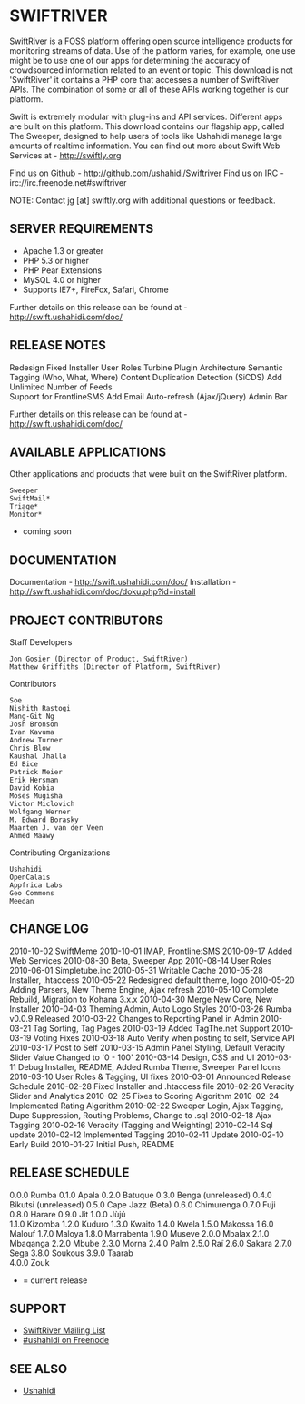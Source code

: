 ﻿SWIFTRIVER
==========
 
SwiftRiver is a FOSS platform offering open source intelligence products for monitoring streams of data. Use of the platform varies, for example, one use might be to use one of our apps for determining the accuracy of crowdsourced information related to an event or topic.  This download is not 'SwiftRiver' it contains a PHP core that accesses a number of SwiftRiver APIs.  The combination of some or all of these APIs working together is our platform.

Swift is extremely modular with plug-ins and API services.  Different apps are built on this platform. This download contains our flagship app, called The Sweeper, designed to help users of tools like Ushahidi manage large amounts of realtime information. You can find out more about Swift Web Services at - http://swiftly.org

Find us on Github - http://github.com/ushahidi/Swiftriver
Find us on IRC - irc://irc.freenode.net#swiftriver

NOTE: Contact jg [at] swiftly.org with additional questions or feedback.


SERVER REQUIREMENTS
-------------------

* Apache 1.3 or greater
* PHP 5.3 or higher
* PHP Pear Extensions
* MySQL 4.0 or higher
* Supports IE7+, FireFox, Safari, Chrome
	
Further details on this release can be found at - http://swift.ushahidi.com/doc/


RELEASE NOTES
-------------
 
Redesign
Fixed Installer
User Roles
Turbine Plugin Architecture
Semantic Tagging (Who, What, Where)
Content Duplication Detection (SiCDS)
Add Unlimited Number of Feeds 	
Support for FrontlineSMS
Add Email
Auto-refresh (Ajax/jQuery)
Admin Bar
	
Further details on this release can be found at - http://swift.ushahidi.com/doc/	

AVAILABLE APPLICATIONS 
----------------------

Other applications and products that were built on the SwiftRiver platform.

	Sweeper
	SwiftMail*
	Triage*
	Monitor*
	
* coming soon	


DOCUMENTATION
-------------

Documentation - http://swift.ushahidi.com/doc/ 
Installation - http://swift.ushahidi.com/doc/doku.php?id=install


PROJECT CONTRIBUTORS
--------------------

Staff Developers

	Jon Gosier (Director of Product, SwiftRiver)
	Matthew Griffiths (Director of Platform, SwiftRiver) 

Contributors

	Soe
	Nishith Rastogi 
	Mang-Git Ng 
	Josh Bronson 
	Ivan Kavuma 
	Andrew Turner
	Chris Blow
	Kaushal Jhalla
	Ed Bice
	Patrick Meier
	Erik Hersman
	David Kobia 
	Moses Mugisha
	Victor Miclovich 
	Wolfgang Werner 
	M. Edward Borasky 
	Maarten J. van der Veen
	Ahmed Maawy

Contributing Organizations

	Ushahidi
	OpenCalais
	Appfrica Labs
	Geo Commons
	Meedan


CHANGE LOG
----------
2010-10-02	SwiftMeme
2010-10-01	IMAP, Frontline:SMS
2010-09-17	Added Web Services
2010-08-30	Beta, Sweeper App
2010-08-14	User Roles
2010-06-01	Simpletube.inc
2010-05-31	Writable Cache
2010-05-28	Installer, .htaccess
2010-05-22	Redesigned default theme, logo
2010-05-20	Adding Parsers, New Theme Engine, Ajax refresh 
2010-05-10	Complete Rebuild, Migration to Kohana 3.x.x
2010-04-30	Merge New Core, New Installer
2010-04-03	Theming Admin, Auto Logo Styles
2010-03-26	Rumba v0.0.9 Released
2010-03-22	Changes to Reporting Panel in Admin
2010-03-21	Tag Sorting, Tag Pages
2010-03-19	Added TagThe.net Support
2010-03-19	Voting Fixes
2010-03-18	Auto Verify when posting to self, Service API
2010-03-17	Post to Self
2010-03-15	Admin Panel Styling, Default Veracity Slider Value Changed to '0 - 100'
2010-03-14	Design, CSS and UI
2010-03-11	Debug Installer, README, Added Rumba Theme, Sweeper Panel Icons
2010-03-10	User Roles & Tagging, UI fixes
2010-03-01	Announced Release Schedule
2010-02-28	Fixed Installer and .htaccess file
2010-02-26	Veracity Slider and Analytics
2010-02-25	Fixes to Scoring Algorithm
2010-02-24	Implemented Rating Algorithm
2010-02-22	Sweeper Login, Ajax Tagging, Dupe Suppression, Routing Problems, Change to .sql
2010-02-18	Ajax Tagging
2010-02-16	Veracity (Tagging and Weighting)
2010-02-14	Sql update
2010-02-12	Implemented Tagging
2010-02-11	Update
2010-02-10	Early Build
2010-01-27	Initial Push, README


RELEASE SCHEDULE
----------------
0.0.0	Rumba
0.1.0	Apala
0.2.0	Batuque
0.3.0	Benga 		(unreleased)
0.4.0	Bikutsi		(unreleased)
0.5.0	Cape Jazz	(Beta)
0.6.0	Chimurenga
0.7.0	Fuji
0.8.0	Harare
0.9.0	Jit
1.0.0	Jùjú		
1.1.0	Kizomba
1.2.0	Kuduro
1.3.0	Kwaito
1.4.0	Kwela
1.5.0	Makossa
1.6.0	Malouf
1.7.0	Maloya
1.8.0	Marrabenta
1.9.0	Museve
2.0.0	Mbalax
2.1.0	Mbaqanga
2.2.0	Mbube
2.3.0	Morna
2.4.0	Palm
2.5.0	Raï
2.6.0	Sakara
2.7.0	Sega
3.8.0	Soukous
3.9.0	Taarab	
4.0.0	Zouk

* = current release

SUPPORT
-------

* [SwiftRiver Mailing List](http://groups.google.com/group/swiftriver)
* [#ushahidi on Freenode](http://irc.lc/freenode/ushahidi)

SEE ALSO
--------

* [Ushahidi](http://ushahidi.com/)